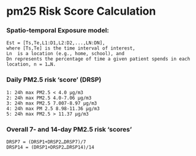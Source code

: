 # pm25 Risk Score Calculation

### Spatio-temporal Exposure model:

```Est = [Ts,Te,L1:D1,L2:D2,...,LN:DN],where [Ts,Te] is the time interval of interest, 
Ln  is a location (e.g., home, school), and 
Dn represents the percentage of time a given patient spends in each location, n = 1…N. 
```### Daily PM2.5 risk ‘score’ (DRSP)

```1: 24h max PM2.5 < 4.0 μg/m32: 24h max PM2.5 4.0-7.06 μg/m33: 24h max PM2.5 7.007-8.97 μg/m34: 24h max PM 2.5 8.98-11.36 μg/m35: 24h max PM2.5 > 11.37 μg/m3
```### Overall 7- and 14-day PM2.5 risk ‘scores’

```DRSP7 = (DRSP1+DRSP2…DRSP7)/7DRSP14 = (DRSP1+DRSP2…DRSP14)/14
```
